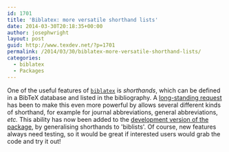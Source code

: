 ```yaml
---
id: 1701
title: 'Biblatex: more versatile shorthand lists'
date: 2014-03-30T20:18:35+00:00
author: josephwright
layout: post
guid: http://www.texdev.net/?p=1701
permalink: /2014/03/30/biblatex-more-versatile-shorthand-lists/
categories:
  - biblatex
  - Packages
---
```

One of the useful features of [`biblatex`](http://ctan.org/pkg/biblatex) is _shorthands_, which can be defined in a BibTeX database and listed in the bibliography. A [long-standing request](http://tex.stackexchange.com/questions/29122/how-to-get-abbreviations-of-the-bibliography-into-the-list-of-shorthands) has been to make this even more powerful by allows several different kinds of shorthand, for example for journal abbreviations, general abbreviations, _etc._ This ability has now been added to the [development version of the package](https://github.com/plk/biblatex/), by generalising shorthands to 'biblists'. Of course, new features always need testing, so it would be great if interested users would grab the code and try it out!
